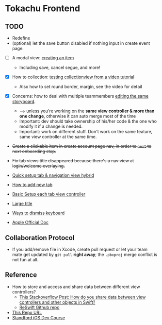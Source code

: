 #  Tokachu Frontend

## TODO

- Redefine
- (optional) let the save button disabled if nothing input in create event page.

- [ ] A modal view: [creating an item](https://developer.apple.com/library/archive/referencelibrary/GettingStarted/DevelopiOSAppsSwift/ImplementNavigation.html#//apple_ref/doc/uid/TP40015214-CH16-SW1)
  - Including save, cancel segue, and more!
- [x] How to collection: [testing collectionview from a video tutorial](https://www.youtube.com/watch?v=_8_UsVoSfZE)
  - Also how to set round border, margin, see the video for detail

- [x] Concerns: how to deal with multiple teammembers [editing the same storyboard](https://www.marinosoftware.com/insights/storyboards-multiple-developers-and-git).
  - --> unless you're working on the **same view controller & more than one change**, otherwise it can auto merge most of the time
  - Important: dev should take ownership of his/her code & the one who modify it if a change is needed.
  - Important: work on different stuff. Don't work on the same feature, same view controller at the same time.
- ~~Create a clickable item in create account page nav, in order to `next` to next onboarding step.~~
- ~~Fix tab views title disappeared because there's a nav view at login/welcome overlaying.~~

- [Quick setup tab & navigation view hybrid](https://www.youtube.com/watch?v=uAtZ-xGwmmE)
- [How to add new tab](https://www.youtube.com/watch?v=YlkAq5nY1-4)
- [Basic Setup each tab view controller](https://www.youtube.com/watch?v=erUWj0gOb7k)
- [Large title](https://www.youtube.com/watch?v=vAwWlDg09gQ)
- [Ways to dismiss keyboard](https://medium.com/@KaushElsewhere/how-to-dismiss-keyboard-in-a-view-controller-of-ios-3b1bfe973ad1)
- [Apple Official Doc](https://developer.apple.com/library/archive/documentation/StringsTextFonts/Conceptual/TextAndWebiPhoneOS/KeyboardManagement/KeyboardManagement.html)

## Collaboration Protocol

- If you add/remove file in Xcode, create pull request or let your team mate get updated by `git pull` **right away**; the `.pbxproj` merge conflict is not fun at all.

## Reference

- How to store and access and share data between different view controllers?
  - [This Stackoverflow Post: How do you share data between view controllers and other objects in Swift?](https://stackoverflow.com/questions/29734954/how-do-you-share-data-between-view-controllers-and-other-objects-in-swift)
  - [ReSwift Github repo](https://github.com/ReSwift/ReSwift)
- [This Repo URL](https://github.com/PrincipleZ/SI699_Tokachu)
- [Standford iOS Dev Course](https://www.youtube.com/watch?v=B281mrPUGjg)
